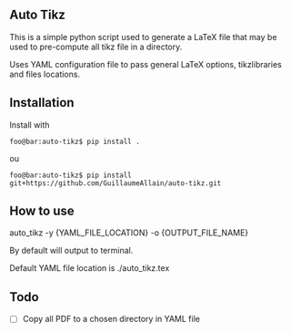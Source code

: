 ## Auto Tikz

This is a simple python script used to generate a LaTeX file that may be used to pre-compute all tikz file in a directory. 

Uses YAML configuration file to pass general LaTeX options, tikzlibraries and files locations.

## Installation

Install with
```console
foo@bar:auto-tikz$ pip install .
```
ou

```console
foo@bar:auto-tikz$ pip install git+https://github.com/GuillaumeAllain/auto-tikz.git
```

## How to use

auto_tikz -y {YAML_FILE_LOCATION} -o {OUTPUT_FILE_NAME}

By default will output to terminal.

Default YAML file location is ./auto_tikz.tex

## Todo

- [ ] Copy all PDF to a chosen directory in YAML file


